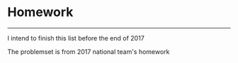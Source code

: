 # Homework
---
I intend to finish this list before the end of 2017


The problemset is from 2017 national team's homework
